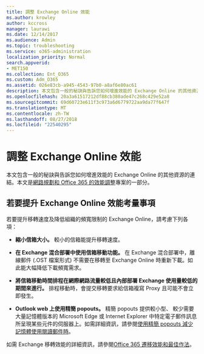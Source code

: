 ```yaml
---
title: 調整 Exchange Online 效能
ms.author: krowley
author: kccross
manager: laurawi
ms.date: 12/14/2017
ms.audience: Admin
ms.topic: troubleshooting
ms.service: o365-administration
localization_priority: Normal
search.appverid:
- MET150
ms.collection: Ent_O365
ms.custom: Adm_O365
ms.assetid: 026e83cb-a945-4543-97b0-a8af6e80ac61
description: 本文包含一般的秘訣與告訴您如何增進效能的 Exchange Online 的其他資源的連結。
ms.openlocfilehash: 20a3a61517212df88cb380ade47c268c429e52a8
ms.sourcegitcommit: 69d60723e611f3c973a6d6779722aa9da77f647f
ms.translationtype: MT
ms.contentlocale: zh-TW
ms.lasthandoff: 08/27/2018
ms.locfileid: "22540295"
---
```

# <a name="tune-exchange-online-performance"></a>調整 Exchange Online 效能

本文包含一般的秘訣與告訴您如何增進效能的 Exchange Online 的其他資源的連結。本文是[網路規劃和 Office 365 的效能調整](https://aka.ms/tune)專案的一部分。
   
## <a name="things-to-consider-in-order-to-improve-exchange-online-performance"></a>若要提升 Exchange Online 效能考量事項

若要提升移轉速度及降低組織的頻寬限制的 Exchange Online，請考慮下列各項：
  
- **縮小信箱大小。** 較小的信箱能提升移轉速度。 
    
- **在 Exchange 混合部署中使用信箱移動功能。** 在 Exchange 混合部署中，離線郵件 (.OST 檔案形式) 不需要在移轉至 Exchange Online 時重新下載。如此能大幅降低下載頻寬需求。 
    
- **將信箱移動時間排程在網際網路流量較低且內部部署 Exchange 使用量較低的期間來進行。** 排程移動時，會提交移轉要求給信箱複寫 Proxy 且可能不會立即發生。 
    
- **Outlook web 上使用精簡 popouts。** 精簡 popouts 提供較小型、 較少需要大量記憶體版本的 Microsoft Edge 或 Internet Explorer 中特定電子郵件訊息所呈現某些元件的伺服器上。如需詳細資訊，請參閱[使用精簡 popouts 減少記憶體使用閱讀郵件時](https://support.office.com/article/a6d6ba01-2562-4c3d-a8f1-78748dd506cf)。
    
如需 Exchange 移轉效能的詳細資訊，請參閱[Office 365 遷移效能和最佳作法](https://support.office.com/article/d9acb371-fd6c-4c14-aa8e-db5cbe39aa57)。
  

